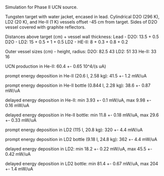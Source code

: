 Simulation for Phase II UCN source.

Tungsten target with water jacket, encased in lead.
Cylindrical D2O (296 K), LD2 (20 K), and He-II (1 K) vessels offset -45 cm from target.
Sides of D2O vessel covered with graphite reflectors.

Distances above target (cm) + vessel wall thickness:
Lead - D2O: 13.5 + 0.5
D2O - LD2: 15 + 0.5 + 1 + 0.5
LD2 - HE-II: 8 + 0.3 + 0.8 + 0.2

Outer vessel sizes (cm) - height, radius:
D2O: 82.5 43
LD2: 51 33
He-II: 33 16

UCN production in He-II:
60.4 +- 0.65 10^4/(s uA)

prompt energy deposition in He-II (20.6 l, 2.58 kg):
41.5 +- 1.2 mW/uA

prompt energy deposition in He-II bottle (0.844 l, 2.28 kg):
38.6 +- 0.87 mW/uA

delayed energy deposition in He-II:
min 3.93 +- 0.1 mW/uA, max 9.98 +- 0.16 mW/uA

delayed energy deposition in He-II bottle:
min 11.8 +- 0.18 mW/uA, max 29.6 +- 0.33 mW/uA

prompt energy deposition in LD2 (115 l, 20.8 kg):
320 +- 4.4 mW/uA

prompt energy deposition in LD2 bottle (9.18 l, 24.8 kg):
362 +- 4.4 mW/uA

delayed energy deposition in LD2:
min 18.2 +- 0.22 mW/uA, max 45.5 +- 0.42 mW/uA

delayed energy deposition in LD2 bottle:
min 81.4 +- 0.67 mW/uA, max 204 +- 1.4 mW/uA

